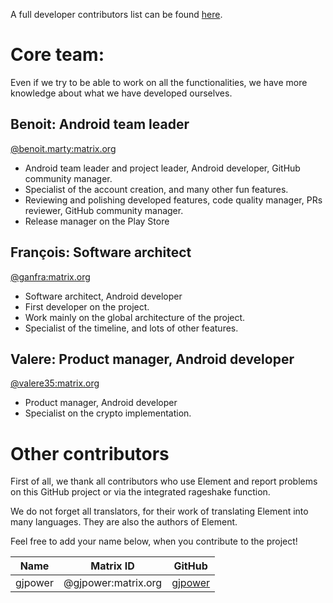 A full developer contributors list can be found [here](https://github.com/vector-im/element-android/graphs/contributors).

# Core team:

Even if we try to be able to work on all the functionalities, we have more knowledge about what we have developed ourselves.

## Benoit: Android team leader

[@benoit.marty:matrix.org](https://matrix.to/#/@benoit.marty:matrix.org)
- Android team leader and project leader, Android developer, GitHub community manager.
- Specialist of the account creation, and many other fun features.
- Reviewing and polishing developed features, code quality manager, PRs reviewer, GitHub community manager.
- Release manager on the Play Store

## François: Software architect

[@ganfra:matrix.org](https://matrix.to/#/@ganfra:matrix.org)
- Software architect, Android developer
- First developer on the project.
- Work mainly on the global architecture of the project.
- Specialist of the timeline, and lots of other features.

## Valere: Product manager, Android developer

[@valere35:matrix.org](https://matrix.to/#/@valere35:matrix.org)
- Product manager, Android developer
- Specialist on the crypto implementation.

# Other contributors

First of all, we thank all contributors who use Element and report problems on this GitHub project or via the integrated rageshake function.

We do not forget all translators, for their work of translating Element into many languages. They are also the authors of Element.

Feel free to add your name below, when you contribute to the project!

Name    | Matrix ID           | GitHub
--------|---------------------|--------------------------------------
gjpower | @gjpower:matrix.org | [gjpower](https://github.com/gjpower)

